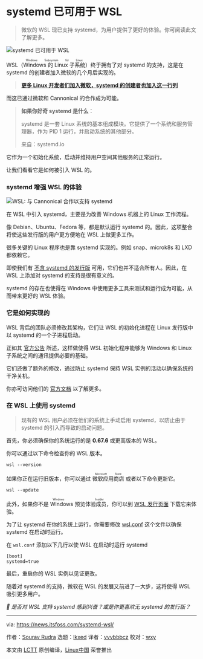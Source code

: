 [#]: subject: "systemd is Now Available in WSL"
[#]: via: "https://news.itsfoss.com/systemd-wsl/"
[#]: author: "Sourav Rudra https://news.itsfoss.com/author/sourav/"
[#]: collector: "lkxed"
[#]: translator: "vvvbbbcz"
[#]: reviewer: "wxy"
[#]: publisher: " "
[#]: url: " "

systemd 已可用于 WSL
======

> 微软的 WSL 现已支持 systemd，为用户提供了更好的体验。你可阅读此文了解更多。

![systemd 已可用于 WSL][1]

WSL（<ruby>Windows 的 Linux 子系统<rt>Windows Subsystem for Linux</rt></ruby>）终于拥有了对 systemd 的支持，这是在 systemd 的创建者加入微软的几个月后实现的。

> **[更多 Linux 开发者们加入微软，systemd 的创建者也加入这一行列][2]**

而这已通过微软和 Cannonical 的合作成为可能。

> **如果你好奇 systemd 是什么**：
> 
> systemd 是一套 Linux 系统的基本组成模块。它提供了一个系统和服务管理器，作为 PID 1 运行，并启动系统的其他部分。
>
> 来自：systemd.io

它作为一个初始化系统，启动并维持用户空间其他服务的正常运行。

让我们看看它是如何被引入 WSL 的。

### systemd 增强 WSL 的体验

![WSL: 与 Cannonical 合作以支持 systemd][4]

在 WSL 中引入 systemd，主要是为改善 Windows 机器上的 Linux 工作流程。

像 Debian、Ubuntu、Fedora 等，都是默认运行 systemd 的。因此，这项整合将使这些发行版的用户更方便地在 WSL 上做更多工作。

很多关键的 Linux 程序也是靠 systemd 实现的。例如 snap、microk8s 和 LXD 都依赖它。

即使我们有 [不含 systemd 的发行版][5] 可用，它们也并不适合所有人。因此，在 WSL 上添加对 systemd 的支持是很有意义的。

systemd 的存在也使得在 Windows 中使用更多工具来测试和运行成为可能，从而带来更好的 WSL 体验。

### 它是如何实现的

WSL 背后的团队必须修改其架构，它们让 WSL 的初始化进程在 Linux 发行版中以 systemd 的一个子进程启动。

正如其 [官方公告][7] 所述，这样做使得 WSL 初始化程序能够为 Windows 和 Linux 子系统之间的通讯提供必要的基础。

它们还做了额外的修改，通过防止 systemd 保持 WSL 实例的活动以确保系统的干净关机。

你亦可访问他们的 [官方文档][8] 以了解更多。

### 在 WSL 上使用 systemd

> 现有的 WSL 用户必须在他们的系统上手动启用 systemd，以防止由于 systemd 的引入而导致的启动问题。

首先，你必须确保你的系统运行的是 **0.67.6** 或更高版本的 WSL。

你可以通过以下命令检查你的 WSL 版本。

```
wsl --version
```

如果你正在运行旧版本，你可以通过 <ruby>微软应用商店<rt>Microsoft Store</rt></ruby> 或者以下命令更新它。

```
wsl --update
```

此外，如果你不是 <ruby>Windows 预览体验成员<rt>Windows Insider</rt></ruby>，你可以到 [WSL 发行页面][9] 下载它来体验。

为了让 systemd 在你的系统上运行，你需要修改 [wsl.conf][10] 这个文件以确保 systemd 在启动时运行。

在 `wsl.conf` 添加以下几行以使 WSL 在启动时运行 systemd

```
[boot]
systemd=true
```

最后，重启你的 WSL 实例以见证更改。

随着对 systemd 的支持，微软在 WSL 的发展又前进了一大步，这将使得 WSL 吸引更多用户。

*💬 是否对 WSL 支持 systemd 感到兴奋？或是你更喜欢无 systemd 的发行版？*

--------------------------------------------------------------------------------

via: https://news.itsfoss.com/systemd-wsl/

作者：[Sourav Rudra][a]
选题：[lkxed][b]
译者：[vvvbbbcz](https://github.com/vvvbbbcz)
校对：[wxy](https://github.com/wxy)

本文由 [LCTT](https://github.com/LCTT/TranslateProject) 原创编译，[Linux中国](https://linux.cn/) 荣誉推出

[a]: https://news.itsfoss.com/author/sourav/
[b]: https://github.com/lkxed
[1]: https://news.itsfoss.com/content/images/size/w1200/2022/09/systemd-now-available-on-wsl.png
[2]: https://news.itsfoss.com/systemd-creator-microsoft/
[3]: https://news.itsfoss.com/systemd-creator-microsoft/
[4]: https://youtu.be/Ja3qikzd-as
[5]: https://itsfoss.com/systemd-free-distros/
[6]: https://itsfoss.com/systemd-free-distros/
[7]: https://devblogs.microsoft.com/commandline/systemd-support-is-now-available-in-wsl/
[8]: https://learn.microsoft.com/en-in/windows/wsl/
[9]: https://github.com/microsoft/WSL/releases
[10]: https://learn.microsoft.com/en-in/windows/wsl/wsl-config#wslconf
